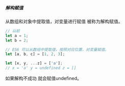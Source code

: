 ##### 解构赋值

从数组和对象中提取值，对变量进行赋值 被称为解构赋值。

```javascript
// 以前
let a = 1;
let b = 2;

// ES6 可以从数组中提取值，按照对应位置，对变量赋值。
let [a, b, c] = [1, 2, 3];

let [x, y, ...z] = ['a'];
// x = 'a' y = undefined z = []
```

如果解构不成功 就会赋值undefined。

